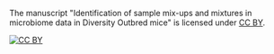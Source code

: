 The manuscript "Identification of sample mix-ups and mixtures in microbiome data in Diversity Outbred mice"
is licensed under [CC BY](https://creativecommons.org/licenses/by/3.0/).

[![CC BY](https://i.creativecommons.org/l/by/3.0/88x31.png)](https://creativecommons.org/licenses/by/3.0/)
